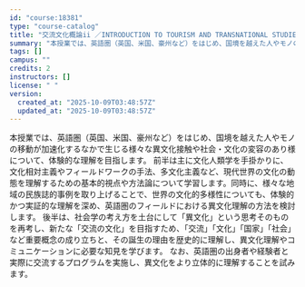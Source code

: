 ```yaml
---
id: "course:18381"
type: "course-catalog"
title: "交流文化概論ii ／INTRODUCTION TO TOURISM AND TRANSNATIONAL STUDIES II"
summary: "本授業では、英語圏（英国、米国、豪州など）をはじめ、国境を越えた人やモノの移動が加速化するなかで生じる様々な異文化接触や社会・文化の変容のあり様について、体験的な理解を目指します。 前半は主に文化人類学を手掛かりに、文化相対主義やフィールド…"
tags: []
campus: ""
credits: 2
instructors: []
license: " "
version:
  created_at: "2025-10-09T03:48:57Z"
  updated_at: "2025-10-09T03:48:57Z"
---
```


本授業では、英語圏（英国、米国、豪州など）をはじめ、国境を越えた人やモノの移動が加速化するなかで生じる様々な異文化接触や社会・文化の変容のあり様について、体験的な理解を目指します。 前半は主に文化人類学を手掛かりに、文化相対主義やフィールドワークの手法、多文化主義など、現代世界の文化の動態を理解するための基本的視点や方法論について学習します。同時に、様々な地域の民族誌的事例を取り上げることで、世界の文化的多様性についても、体験的かつ実証的な理解を深め、英語圏のフィールドにおける異文化理解の方法を検討します。 後半は、社会学の考え方を土台にして「異文化」という思考そのものを再考し、新たな「交流の文化」を目指すため、「交流」「文化」「国家」「社会」など重要概念の成り立ちと、その誕生の理由を歴史的に理解し、異文化理解やコミュニケーションに必要な知見を学びます。 なお、英語圏の出身者や経験者と実際に交流するプログラムを実施し、異文化をより立体的に理解することを試みます。

